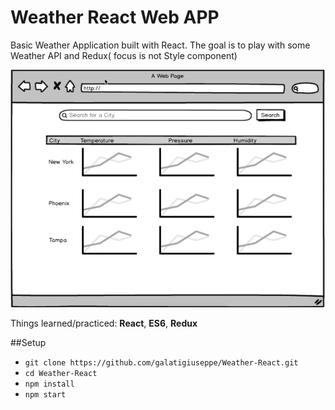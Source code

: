# Weather React Web APP
Basic Weather Application built with React. The goal is to play with some Weather API and Redux( focus is not Style component)


![alt text](https://github.com/galatigiuseppe/Weather-React/blob/master/Screen%20Shot%202018-02-19%20at%2011.09.14.png "ScreenShot")

Things learned/practiced: **React**, **ES6**, **Redux**

##Setup
- `git clone https://github.com/galatigiuseppe/Weather-React.git`
- `cd Weather-React`
- `npm install`
- `npm start`


